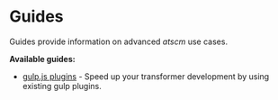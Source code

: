 # Guides

Guides provide information on advanced _atscm_ use cases.

**Available guides:**

- [gulp.js plugins](advanced/gulp-plugins.html) - Speed up your transformer development by using existing gulp plugins.
